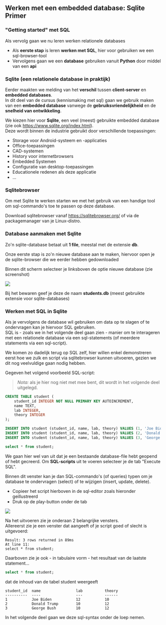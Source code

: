 ## Werken met een embedded database: Sqlite Primer

### "Getting started" met SQL

Als vervolg gaan we nu leren werken relationele databases

* Als **eerste stap** is leren **werken met SQL**, hier voor gebruiken we een sql-browser-tool
* Vervolgens gaan we een **database** gebruiken vanuit **Python** door middel van een **api** 

### Sqlite (een relationele database in praktijk)

Eerder maakten we melding van het **verschil** tussen **client-server** en **embedded databases**.  
In dit deel van de cursus (kennismaking met sql) gaan we gebruik maken van een **embedded database** vanwege de **gebruiksvriendelijkheid** en de **snelheid van ontwikkeling**.  

We kiezen hier voor **Sqlite**, een veel (meest) gebruikte embedded database (zie ook https://www.sqlite.org/index.html).  
Deze wordt binnen de industrie gebruikt door verschillende toepassingen:

* Storage voor Android-systeem en -applicaties
* Office-toepassingen
* CAD-systemen
* History voor internetbrowsers
* Embedded Systemen
* Configuratie van desktop-toepassingen
* Educationele redenen als deze applicatie
* ...

### Sqlitebrowser

Om met Sqlite te werken starten we met het gebruik van een handige tool om sql-commando's toe te passen op deze database.

Download sqlitebrowser vanaf https://sqlitebrowser.org/ of via de packagemanager van je Linux-distro.  

### Database aanmaken met Sqlite

Zo'n sqlite-database betaat uit **1 file**, meestal met de extensie **db**.  

Onze eerste stap is zo'n nieuwe database aan te maken, hiervoor open je de sqlite-browser die we eerder hebben gedownloaded

Binnen dit scherm selecteer je linksboven de optie nieuwe database (zie screenshot)

![](../../pictures/sqlite_new_db.png)

Bij het bewaren geef je deze de naam **students.db** (meest gebruikte extensie voor sqlite-databases)

### Werken met SQL in Sqlite

Als je vervolgens de database wil gebruiken om data op te slagen of te ondervragen kan je hiervoor SQL gebruiken.  
SQL is - zoals we in het volgende deel gaan zien - manier om te interageren met een relationele database via een sql-statements (of meerdere statements via een sql-script).  

We komen zo dadelijk terug op SQL zelf, hier willen enkel demonstreren eerst hoe we zulk en script via sqlitebrowser kunnen uitvoeren, gezien we dit nog veelvuldige gaan nodig hebben.

Gegeven het volgend voorbeeld SQL-script:

> *Nota:* als je hier nog niet met mee bent, dit wordt in het volgende deel uitgelegd.

~~~sql
CREATE TABLE student (
	student_id INTEGER NOT NULL PRIMARY KEY AUTOINCREMENT,
	name TEXT,
	lab INTEGER,
	theory INTEGER
);

INSERT INTO student (student_id, name, lab, theory) VALUES (1, 'Joe Biden', 12, 10);
INSERT INTO student (student_id, name, lab, theory) VALUES (2, 'Donald Trump', 10, 12);
INSERT INTO student (student_id, name, lab, theory) VALUES (3, 'George Bush', 10, 12);

select * from student;
~~~


We gaan hier wel van uit dat je een bestaande database-file hebt geopend of hebt gecreerd.
Om **SQL-scripts** uit te voeren selecteer je de tab "Execute SQL".  

Binnen dit venster kan je dan SQL-commando's (of queries) typen om je database te ondervragen (select) of te wijzigen (insert, update, delete).  

* Copieer het script hierboven in de sql-editor zoals hieronder geillustreerd
* Druk op de play-button onder de tab

![](../../pictures/sqlite_execute_sql.png)

Na het uitvoeren zie je onderaan 2 belangrijke vensters.  
Allereerst zie je een venster dat aangeeft of je script goed of slecht is uitgevoerd:

~~~
Result: 3 rows returned in 89ms
At line 11:
select * from student;
~~~

Daarboven zie je ook - in tabulaire vorm - het resultaat van de laatste statement...

~~~sql
select * from student;
~~~

dat de inhoud van de tabel student weergeeft

~~~
student_id  name                lab          theory
----------  ----                ---          ------
1           Joe Biden           12           10
2           Donald Trump        10           12
3           George Bush         10           12
~~~

In het volgende deel gaan we deze sql-syntax onder de loep nemen.

